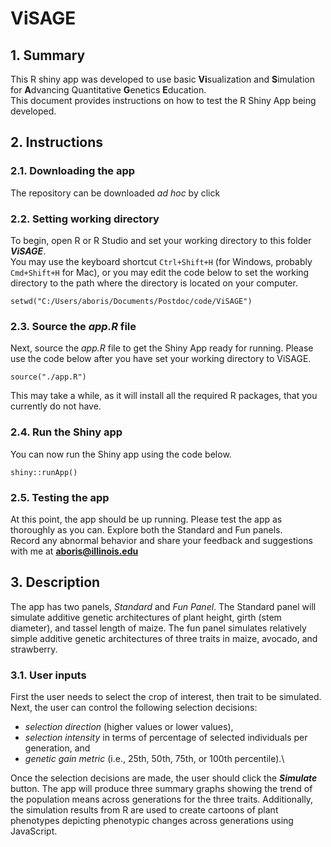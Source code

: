 # ViSAGE

## 1. Summary

This R shiny app was developed to use basic **Vi**sualization and **S**imulation for **A**dvancing Quantitative **G**enetics **E**ducation.\
This document provides instructions on how to test the R Shiny App being developed.

## 2. Instructions

### 2.1. Downloading the app

The repository can be downloaded *ad hoc* by click

### 2.2. Setting working directory

To begin, open R or R Studio and set your working directory to this folder ***ViSAGE***.\
You may use the keyboard shortcut `Ctrl+Shift+H` (for Windows, probably `Cmd+Shift+H` for Mac), or you may edit the code below to set the working directory to the path where the directory is located on your computer.

`setwd("C:/Users/aboris/Documents/Postdoc/code/ViSAGE")`

### 2.3. Source the *app.R* file

Next, source the *app.R* file to get the Shiny App ready for running. Please use the code below after you have set your working directory to ViSAGE.

`source("./app.R")`

This may take a while, as it will install all the required R packages, that you currently do not have.

### 2.4. Run the Shiny app

You can now run the Shiny app using the code below.

`shiny::runApp()`

### 2.5. Testing the app

At this point, the app should be up running. Please test the app as thoroughly as you can. Explore both the Standard and Fun panels.\
Record any abnormal behavior and share your feedback and suggestions with me at [**aboris\@illinois.edu**](mailto:aboris@illinois.edu)

## 3. Description

The app has two panels, *Standard* and *Fun Panel*. The Standard panel will simulate additive genetic architectures of plant height, girth (stem diameter), and tassel length of maize. The fun panel simulates relatively simple additive genetic architectures of three traits in maize, avocado, and strawberry.

### 3.1. User inputs

First the user needs to select the crop of interest, then trait to be simulated. Next, the user can control the following selection decisions:

- *selection direction* (higher values or lower values),
- *selection intensity* in terms of percentage of selected individuals per generation, and
- *genetic gain metric* (i.e., 25th, 50th, 75th, or 100th percentile).\

Once the selection decisions are made, the user should click the ***Simulate*** button. The app will produce three summary graphs showing the  trend of the population means across generations for the three traits. Additionally, the simulation results from R are used to create cartoons of plant phenotypes depicting phenotypic changes across generations using JavaScript.
